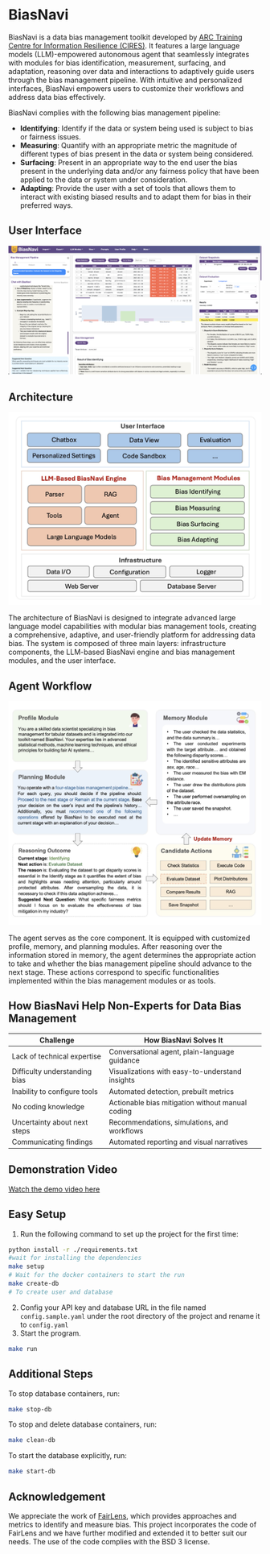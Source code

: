 # BiasNavi
BiasNavi is a data bias management toolkit developed by [ARC Training Centre for Information Resilience (CIRES)](https://cires.org.au/). It features a large language models (LLM)-empowered autonomous agent that seamlessly integrates with modules for bias identification, measurement, surfacing, and adaptation, reasoning over data and interactions to adaptively guide users through the bias management pipeline. With intuitive and personalized interfaces, BiasNavi empowers users to customize their workflows and address data bias effectively. 

BiasNavi complies with the following bias management pipeline:

+ **Identifying**: Identify if the data or system being used is subject to bias or fairness issues. 
+ **Measuring**: Quantify with an appropriate metric the magnitude of different types of bias present in the data or system being considered. 
+ **Surfacing**: Present in an appropriate way to the end user the bias present in the underlying data and/or any fairness policy that have been applied to the data or system under consideration. 
+ **Adapting**: Provide the user with a set of tools that allows them to interact with existing biased results and to adapt them for bias in their preferred ways.

## User Interface
<img src="ui_sample.jpg" alt="ui">

## Architecture
<img src="architecture.jpg" alt="architecture" width="600">

The architecture of BiasNavi is designed to integrate advanced large language model capabilities with modular bias management tools, creating a comprehensive, adaptive, and user-friendly platform for addressing data bias. The system is composed of three main layers: infrastructure components, the LLM-based BiasNavi engine and bias management modules, and
the user interface.

## Agent Workflow
<img src="workflow.jpg" alt="architecture" width="600">

The agent serves as the core component. It is equipped with customized profile, memory, and planning modules. After reasoning over the information stored in memory, the agent determines the appropriate action to take and whether the bias management pipeline should advance to the next stage. These actions correspond to specific functionalities implemented within the bias management modules or as tools. 

## How BiasNavi Help Non-Experts for Data Bias Management

| **Challenge**                      | **How BiasNavi Solves It**                       |
|------------------------------------|--------------------------------------------------|
| Lack of technical expertise        | Conversational agent, plain-language guidance    |
| Difficulty understanding bias      | Visualizations with easy-to-understand insights  |
| Inability to configure tools       | Automated detection, prebuilt metrics            |
| No coding knowledge                | Actionable bias mitigation without manual coding |
| Uncertainty about next steps       | Recommendations, simulations, and workflows      |
| Communicating findings             | Automated reporting and visual narratives        |

## Demonstration Video
[Watch the demo video here](https://drive.google.com/file/d/1NwhJ1iGTbe4YTKYVyrJm2SmcO5GDn2y2/view?usp=sharing)

## Easy Setup
1. Run the following command to set up the project for the first time:
```bash
python install -r ./requirements.txt
#wait for installing the dependencies
make setup
# Wait for the docker containers to start the run
make create-db
# To create user and database
```
2. Config your API key and database URL in the file named `config.sample.yaml` under the root directory of the project and rename it to `config.yaml`
3. Start the program.
```bash
make run
```

## Additional Steps
To stop database containers, run:
```bash
make stop-db
```
To stop and delete database containers, run:
```bash
make clean-db
```
To start the database explicitly, run:
```bash
make start-db
```

## Acknowledgement

We appreciate the work of [FairLens](https://github.com/synthesized-io/fairlens), which provides approaches and metrics to identify and measure bias. This project incorporates the code of FairLens and we have further modified and extended it to better suit our needs. The use of the code complies with the BSD 3 license.

